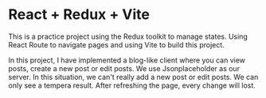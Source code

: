 # React + Redux + Vite

This is a practice project using the Redux toolkit to manage states. Using React Route to navigate pages and using Vite to build this project.

In this project, I have implemented a blog-like client where you can view posts, create a new post or edit posts. We use Jsonplaceholder as our server. In this situation, we can't really add a new post or edit posts. We can only see a tempera result. After refreshing the page, every change will lost.
